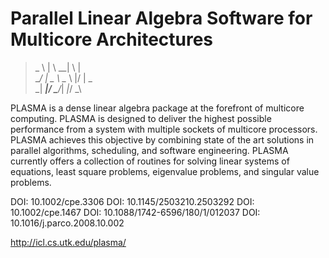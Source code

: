 Parallel Linear Algebra Software for Multicore Architectures
=====

>  _ \ |      \    __|  \  |   \
>  __/ |     _ \ \__ \ |\/ |  _ \
> _|  ____|_/  _\____/_|  _|_/  _\

PLASMA is a dense linear algebra package at the forefront of multicore computing.
PLASMA is designed to deliver the highest possible performance from a system with
multiple sockets of multicore processors. PLASMA achieves this objective
by combining state of the art solutions in parallel algorithms, scheduling,
and software engineering. PLASMA currently offers a collection of routines
for solving linear systems of equations, least square problems, eigenvalue problems,
and singular value problems.

DOI: 10.1002/cpe.3306
DOI: 10.1145/2503210.2503292
DOI: 10.1002/cpe.1467
DOI: 10.1088/1742-6596/180/1/012037
DOI: 10.1016/j.parco.2008.10.002

http://icl.cs.utk.edu/plasma/
